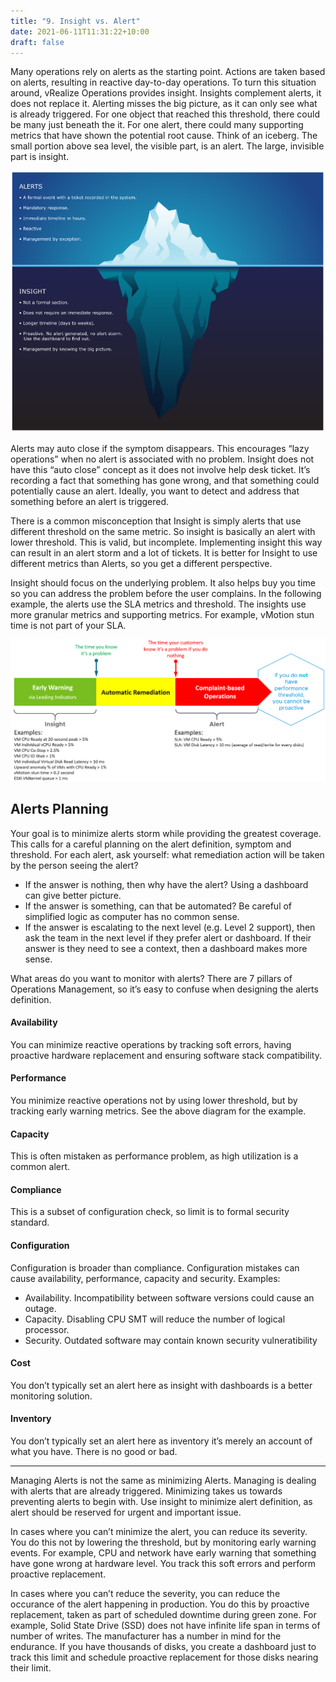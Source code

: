 ```yaml
---
title: "9. Insight vs. Alert"
date: 2021-06-11T11:31:22+10:00
draft: false
---
```


Many operations rely on alerts as the starting point. Actions are taken based on alerts, resulting in reactive day-to-day operations. To turn this situation around, vRealize Operations provides insight. Insights complement alerts, it does not replace it. Alerting misses the big picture, as it can only see what is already triggered. For one object that reached this threshold, there could be many just beneath the it. For one alert, there could many supporting metrics that have shown the potential root cause. Think of an iceberg. The small portion above sea level, the visible part, is an alert. The large, invisible part is insight.

![alerts vs. insight iceberg illustration](1.1.9-fig-1.png)

Alerts may auto close if the symptom disappears. This encourages “lazy operations” when no alert is associated with no problem. Insight does not have this “auto close” concept as it does not involve help desk ticket. It’s recording a fact that something has gone wrong, and that something could potentially cause an alert. Ideally, you want to detect and address that something before an alert is triggered.

There is a common misconception that Insight is simply alerts that use different threshold on the same metric. So insight is basically an alert with lower threshold. This is valid, but incomplete. Implementing insight this way can result in an alert storm and a lot of tickets. It is better for Insight to use different metrics than Alerts, so you get a different perspective.

Insight should focus on the underlying problem. It also helps buy you time so you can address the problem before the user complains. In the following example, the alerts use the SLA metrics and threshold. The insights use more granular metrics and supporting metrics. For example, vMotion stun time is not part of your SLA.

![early warning, automatic remediation, complaint based operations flow illustration](1.1.9-fig-2.png)

## Alerts Planning

Your goal is to minimize alerts storm while providing the greatest coverage. This calls for a careful planning on the alert definition, symptom and threshold.
For each alert, ask yourself: what remediation action will be taken by the person seeing the alert?

- If the answer is nothing, then why have the alert? Using a dashboard can give better picture.
- If the answer is something, can that be automated? Be careful of simplified logic as computer has no common sense.
- If the answer is escalating to the next level (e.g. Level 2 support), then ask the team in the next level if they prefer alert or dashboard. If their answer is they need to see a context, then a dashboard makes more sense.

What areas do you want to monitor with alerts? There are 7 pillars of Operations Management, so it’s easy to confuse when designing the alerts definition.

#### Availability

You can minimize reactive operations by tracking soft errors, having proactive hardware replacement and ensuring software stack compatibility.

#### Performance

You minimize reactive operations not by using lower threshold, but by tracking early warning metrics. See the above diagram for the example.

#### Capacity

This is often mistaken as performance problem, as high utilization is a common alert.

#### Compliance

This is a subset of configuration check, so limit is to formal security standard.

#### Configuration

Configuration is broader than compliance. Configuration mistakes can cause availability, performance, capacity and security. Examples:

- Availability. Incompatibility between software versions could cause an outage.
- Capacity. Disabling CPU SMT will reduce the number of logical processor.
- Security. Outdated software may contain known security vulneratibility

#### Cost

You don’t typically set an alert here as insight with dashboards is a better monitoring solution.

#### Inventory

You don’t typically set an alert here as inventory it’s merely an account of what you have. There is no good or bad.

------

Managing Alerts is not the same as minimizing Alerts. Managing is dealing with alerts that are already triggered. Minimizing takes us towards preventing alerts to begin with. Use insight to minimize alert definition, as alert should be reserved for urgent and important issue.

In cases where you can’t minimize the alert, you can reduce its severity. You do this not by lowering the threshold, but by monitoring early warning events. For example, CPU and network have early warning that something have gone wrong at hardware level. You track this soft errors and perform proactive replacement.

In cases where you can’t reduce the severity, you can reduce the occurance of the alert happening in production. You do this by proactive replacement, taken as part of scheduled downtime during green zone. For example, Solid State Drive (SSD) does not have infinite life span in terms of number of writes. The manufacturer has a number in mind for the endurance. If you have thousands of disks, you create a dashboard just to track this limit and schedule proactive replacement for those disks nearing their limit.